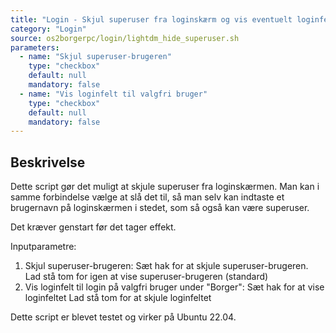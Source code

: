 ```yaml
---
title: "Login - Skjul superuser fra loginskærm og vis eventuelt loginfelt til valgfri bruger"
category: "Login"
source: os2borgerpc/login/lightdm_hide_superuser.sh
parameters:
  - name: "Skjul superuser-brugeren"
    type: "checkbox"
    default: null
    mandatory: false
  - name: "Vis loginfelt til valgfri bruger"
    type: "checkbox"
    default: null
    mandatory: false
---
```


## Beskrivelse
Dette script gør det muligt at skjule superuser fra loginskærmen.
Man kan i samme forbindelse vælge at slå det til, så man selv kan indtaste et brugernavn på loginskærmen i stedet, som så også kan være superuser.

Det kræver genstart før det tager effekt.

Inputparametre:
1. Skjul superuser-brugeren:
   Sæt hak for at skjule superuser-brugeren.
   Lad stå tom for igen at vise superuser-brugeren (standard)
2. Vis loginfelt til login på valgfri bruger under "Borger":
    Sæt hak for at vise loginfeltet
    Lad stå tom for at skjule loginfeltet

Dette script er blevet testet og virker på Ubuntu 22.04.